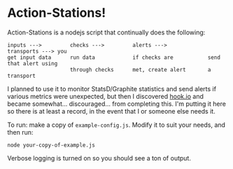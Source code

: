 
Action-Stations!
================

Action-Stations is a nodejs script that continually does the following:

	inputs --->			checks --->			alerts ---> 			transports ---> you
	get input data 		run data 			if checks are 			send that alert using
						through checks		met, create alert 		a transport

I planned to use it to monitor StatsD/Graphite statistics and send alerts if various metrics were unexpected, but then I discovered [hook.io](https://github.com/hookio/hook.io) and became somewhat... discouraged... from completing this. I'm putting it here so there is at least a record, in the event that I or someone else needs it.

To run: make a copy of `example-config.js`. Modify it to suit your needs, and then run:
	
	node your-copy-of-example.js

Verbose logging is turned on so you should see a ton of output.